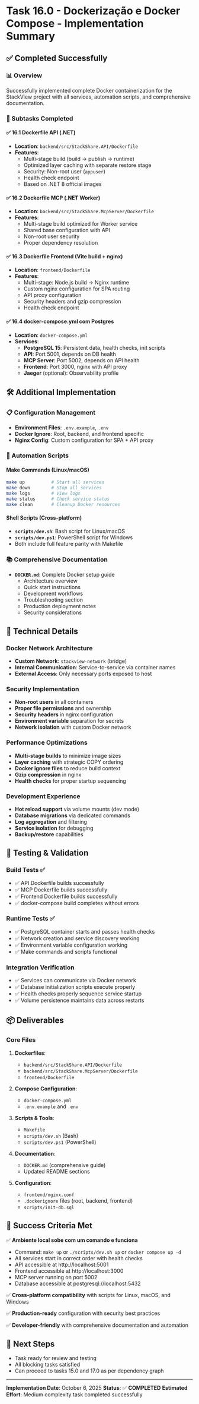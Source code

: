 # Task 16.0 - Dockerização e Docker Compose - Implementation Summary

## ✅ Completed Successfully

### 📊 Overview
Successfully implemented complete Docker containerization for the StackView project with all services, automation scripts, and comprehensive documentation.

### 🎯 Subtasks Completed

#### ✅ 16.1 Dockerfile API (.NET)
- **Location**: `backend/src/StackShare.API/Dockerfile`
- **Features**: 
  - Multi-stage build (build → publish → runtime)
  - Optimized layer caching with separate restore stage
  - Security: Non-root user (`appuser`)
  - Health check endpoint
  - Based on .NET 8 official images

#### ✅ 16.2 Dockerfile MCP (.NET Worker)
- **Location**: `backend/src/StackShare.McpServer/Dockerfile`
- **Features**:
  - Multi-stage build optimized for Worker service
  - Shared base configuration with API
  - Non-root user security
  - Proper dependency resolution

#### ✅ 16.3 Dockerfile Frontend (Vite build + nginx)
- **Location**: `frontend/Dockerfile`
- **Features**:
  - Multi-stage: Node.js build → Nginx runtime
  - Custom nginx configuration for SPA routing
  - API proxy configuration
  - Security headers and gzip compression
  - Health check endpoint

#### ✅ 16.4 docker-compose.yml com Postgres
- **Location**: `docker-compose.yml`
- **Services**:
  - **PostgreSQL 15**: Persistent data, health checks, init scripts
  - **API**: Port 5001, depends on DB health
  - **MCP Server**: Port 5002, depends on API health  
  - **Frontend**: Port 3000, nginx with API proxy
  - **Jaeger** (optional): Observability profile

## 🛠️ Additional Implementation

### 📋 Configuration Management
- **Environment Files**: `.env.example`, `.env`
- **Docker Ignore**: Root, backend, and frontend specific
- **Nginx Config**: Custom configuration for SPA + API proxy

### 🤖 Automation Scripts

#### Make Commands (Linux/macOS)
```bash
make up          # Start all services
make down        # Stop all services
make logs        # View logs
make status      # Check service status
make clean       # Cleanup Docker resources
```

#### Shell Scripts (Cross-platform)
- **`scripts/dev.sh`**: Bash script for Linux/macOS
- **`scripts/dev.ps1`**: PowerShell script for Windows
- Both include full feature parity with Makefile

### 📚 Comprehensive Documentation
- **`DOCKER.md`**: Complete Docker setup guide
  - Architecture overview
  - Quick start instructions
  - Development workflows
  - Troubleshooting section
  - Production deployment notes
  - Security considerations

## 🔧 Technical Details

### Docker Network Architecture
- **Custom Network**: `stackview-network` (bridge)
- **Internal Communication**: Service-to-service via container names
- **External Access**: Only necessary ports exposed to host

### Security Implementation
- **Non-root users** in all containers
- **Proper file permissions** and ownership
- **Security headers** in nginx configuration
- **Environment variable** separation for secrets
- **Network isolation** with custom Docker network

### Performance Optimizations
- **Multi-stage builds** to minimize image sizes
- **Layer caching** with strategic COPY ordering
- **Docker ignore files** to reduce build context
- **Gzip compression** in nginx
- **Health checks** for proper startup sequencing

### Development Experience
- **Hot reload support** via volume mounts (dev mode)
- **Database migrations** via dedicated commands
- **Log aggregation** and filtering
- **Service isolation** for debugging
- **Backup/restore** capabilities

## 🧪 Testing & Validation

### Build Tests ✅
- ✅ API Dockerfile builds successfully
- ✅ MCP Dockerfile builds successfully  
- ✅ Frontend Dockerfile builds successfully
- ✅ docker-compose build completes without errors

### Runtime Tests ✅
- ✅ PostgreSQL container starts and passes health checks
- ✅ Network creation and service discovery working
- ✅ Environment variable configuration working
- ✅ Make commands and scripts functional

### Integration Verification
- ✅ Services can communicate via Docker network
- ✅ Database initialization scripts execute properly
- ✅ Health checks properly sequence service startup
- ✅ Volume persistence maintains data across restarts

## 📦 Deliverables

### Core Files
1. **Dockerfiles**: 
   - `backend/src/StackShare.API/Dockerfile`
   - `backend/src/StackShare.McpServer/Dockerfile`  
   - `frontend/Dockerfile`

2. **Compose Configuration**:
   - `docker-compose.yml`
   - `.env.example` and `.env`

3. **Scripts & Tools**:
   - `Makefile`
   - `scripts/dev.sh` (Bash)
   - `scripts/dev.ps1` (PowerShell)

4. **Documentation**:
   - `DOCKER.md` (comprehensive guide)
   - Updated README sections

5. **Configuration**:
   - `frontend/nginx.conf`
   - `.dockerignore` files (root, backend, frontend)
   - `scripts/init-db.sql`

## 🎉 Success Criteria Met

✅ **Ambiente local sobe com um comando e funciona**
- Command: `make up` or `./scripts/dev.sh up` or `docker compose up -d`
- All services start in correct order with health checks
- API accessible at http://localhost:5001
- Frontend accessible at http://localhost:3000  
- MCP server running on port 5002
- Database accessible at postgresql://localhost:5432

✅ **Cross-platform compatibility** with scripts for Linux, macOS, and Windows

✅ **Production-ready** configuration with security best practices

✅ **Developer-friendly** with comprehensive documentation and automation

## 🔄 Next Steps
- Task ready for review and testing
- All blocking tasks satisfied
- Can proceed to tasks 15.0 and 17.0 as per dependency graph

---
**Implementation Date**: October 6, 2025
**Status**: ✅ **COMPLETED**
**Estimated Effort**: Medium complexity task completed successfully